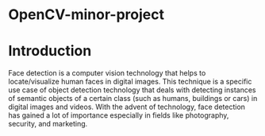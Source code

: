 # OpenCV-minor-project
# Introduction

Face detection is a computer vision technology that helps to locate/visualize human faces in
digital images. This technique is a specific use case of object detection technology that deals
with detecting instances of semantic objects of a certain class (such as humans, buildings or
cars) in digital images and videos. With the advent of technology, face detection has gained a
lot of importance especially in fields like photography, security, and marketing.
